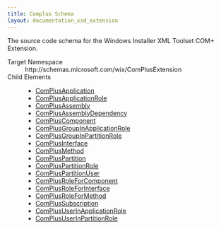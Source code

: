 ```yaml
---
title: Complus Schema
layout: documentation_xsd_extension
---
```

<p>       The source code schema for the Windows Installer XML Toolset COM+ Extension.     </p>
<dl>
  <dt>Target Namespace</dt>
  <dd>http://schemas.microsoft.com/wix/ComPlusExtension</dd>
  <dt>Child Elements</dt>
  <dd>
    <ul>
      <li>
        <a href="../complus/complusapplication" class="extension">ComPlusApplication</a>
      </li>
      <li>
        <a href="../complus/complusapplicationrole" class="extension">ComPlusApplicationRole</a>
      </li>
      <li>
        <a href="../complus/complusassembly" class="extension">ComPlusAssembly</a>
      </li>
      <li>
        <a href="../complus/complusassemblydependency" class="extension">ComPlusAssemblyDependency</a>
      </li>
      <li>
        <a href="../complus/compluscomponent" class="extension">ComPlusComponent</a>
      </li>
      <li>
        <a href="../complus/complusgroupinapplicationrole" class="extension">ComPlusGroupInApplicationRole</a>
      </li>
      <li>
        <a href="../complus/complusgroupinpartitionrole" class="extension">ComPlusGroupInPartitionRole</a>
      </li>
      <li>
        <a href="../complus/complusinterface" class="extension">ComPlusInterface</a>
      </li>
      <li>
        <a href="../complus/complusmethod" class="extension">ComPlusMethod</a>
      </li>
      <li>
        <a href="../complus/compluspartition" class="extension">ComPlusPartition</a>
      </li>
      <li>
        <a href="../complus/compluspartitionrole" class="extension">ComPlusPartitionRole</a>
      </li>
      <li>
        <a href="../complus/compluspartitionuser" class="extension">ComPlusPartitionUser</a>
      </li>
      <li>
        <a href="../complus/complusroleforcomponent" class="extension">ComPlusRoleForComponent</a>
      </li>
      <li>
        <a href="../complus/complusroleforinterface" class="extension">ComPlusRoleForInterface</a>
      </li>
      <li>
        <a href="../complus/complusroleformethod" class="extension">ComPlusRoleForMethod</a>
      </li>
      <li>
        <a href="../complus/complussubscription" class="extension">ComPlusSubscription</a>
      </li>
      <li>
        <a href="../complus/complususerinapplicationrole" class="extension">ComPlusUserInApplicationRole</a>
      </li>
      <li>
        <a href="../complus/complususerinpartitionrole" class="extension">ComPlusUserInPartitionRole</a>
      </li>
    </ul>
  </dd>
</dl>
